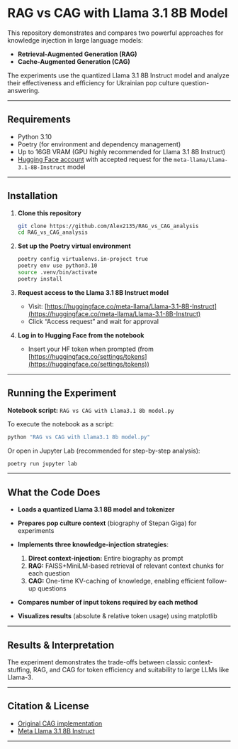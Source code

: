 # RAG vs CAG with Llama 3.1 8B Model

This repository demonstrates and compares two powerful approaches for knowledge injection in large language models:

* **Retrieval-Augmented Generation (RAG)**
* **Cache-Augmented Generation (CAG)**

The experiments use the quantized Llama 3.1 8B Instruct model and analyze their effectiveness and efficiency for Ukrainian pop culture question-answering.

---

## Requirements

* Python 3.10
* Poetry (for environment and dependency management)
* Up to 16GB VRAM (GPU highly recommended for Llama 3.1 8B Instruct)
* [Hugging Face account](https://huggingface.co/join) with accepted request for the `meta-llama/Llama-3.1-8B-Instruct` model

---

## Installation

1. **Clone this repository**

   ```bash
   git clone https://github.com/Alex2135/RAG_vs_CAG_analysis
   cd RAG_vs_CAG_analysis
   ```

2. **Set up the Poetry virtual environment**

   ```bash
   poetry config virtualenvs.in-project true
   poetry env use python3.10
   source .venv/bin/activate
   poetry install
   ```

3. **Request access to the Llama 3.1 8B Instruct model**

   * Visit: [https://huggingface.co/meta-llama/Llama-3.1-8B-Instruct](https://huggingface.co/meta-llama/Llama-3.1-8B-Instruct)
   * Click “Access request” and wait for approval

4. **Log in to Hugging Face from the notebook**

   * Insert your HF token when prompted (from [https://huggingface.co/settings/tokens](https://huggingface.co/settings/tokens))

---

## Running the Experiment

**Notebook script:**
`RAG vs CAG with Llama3.1 8b model.py`

To execute the notebook as a script:

```bash
python "RAG vs CAG with Llama3.1 8b model.py"
```

Or open in Jupyter Lab (recommended for step-by-step analysis):

```bash
poetry run jupyter lab
```

---

## What the Code Does

* **Loads a quantized Llama 3.1 8B model and tokenizer**
* **Prepares pop culture context** (biography of Stepan Giga) for experiments
* **Implements three knowledge-injection strategies**:

  1. **Direct context-injection:** Entire biography as prompt
  2. **RAG:** FAISS+MiniLM-based retrieval of relevant context chunks for each question
  3. **CAG:** One-time KV-caching of knowledge, enabling efficient follow-up questions
* **Compares number of input tokens required by each method**
* **Visualizes results** (absolute & relative token usage) using matplotlib

---

## Results & Interpretation

The experiment demonstrates the trade-offs between classic context-stuffing, RAG, and CAG for token efficiency and suitability to large LLMs like Llama-3.

---

## Citation & License

* [Original CAG implementation](https://github.com/hhhuang/CAG)
* [Meta Llama 3.1 8B Instruct](https://huggingface.co/meta-llama/Llama-3.1-8B-Instruct)

---